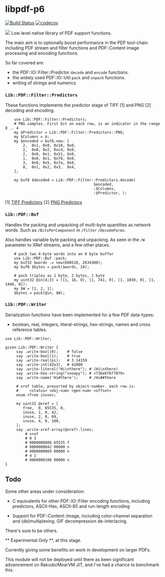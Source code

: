# libpdf-p6

[![Build Status](https://travis-ci.org/p6-pdf/libpdf-p6.svg?branch=master)](https://travis-ci.org/p6-pdf/libpdf-p6) [![codecov](https://codecov.io/gh/p6-pdf/libpdf-p6/branch/master/graph/badge.svg)](https://codecov.io/gh/p6-pdf/libpdf-p6)

 <a href="https://ci.appveyor.com/project/p6-pdf/libpdf-p6/branch/master"><img src="https://ci.appveyor.com/api/projects/status/github/p6-pdf/libpdf-p6?branch=master&passingText=Windows%20-%20OK&failingText=Windows%20-%20FAIL&pendingText=Windows%20-%20pending&svg=true"></a>
Low level native library of PDF support functions.

The main aim is to optionally boost performance in the PDF tool-chain including
PDF stream and filter functions and PDF::Content image processing and encoding functions.

So far covered are:

- the PDF::IO::Filter::Predictor `decode` and `encode` functions.
- the widely used PDF::IO::Util `pack` and `unpack` functions.
- writing of strings and numerics

### `Lib::PDF::Filter::Predictors`

These functions implements the predictor stage of TIFF [1] and PNG [2] decoding and encoding.
```
    use Lib::PDF::Filter::Predictors;
    # PNG samples. First bit on each row, is an indicator in the range 0 .. 4
    my $Predictor = Lib::PDF::Filter::Predictors::PNG;
    my $Columns = 4;
    my $encoded = buf8.new: [
        2,  0x1, 0x0, 0x10, 0x0,
        2,  0x0, 0x2, 0xcd, 0x0,
        2,  0x0, 0x1, 0x51, 0x0,
        1,  0x0, 0x1, 0x70, 0x0,
        3,  0x0, 0x5, 0x7a, 0x0,
        0,  0x1, 0x2, 0x3,  0x4,
    ];

    my buf8 $decoded = Lib::PDF::Filter::Predictors.decode(
                                        $encoded,
                                        :$Columns,
                                        :$Predictor, );
```

[1] [TIFF Predictors](http://www.fileformat.info/format/tiff/corion-lzw.htm)
[2] [PNG Predictors](https://www.w3.org/TR/PNG-Filters.html)

### `Lib::PDF::Buf`

Handles the packing and unpacking of multi-byte quantities as network words. Such as `/BitsPerComponent` in `/Filter` `/DecodeParms`.

Also handles variable byte packing and unpacking. As seen in the `/W` parameter to XRef streams, and a few other places.

```
    # pack two 4-byte words into an 8 byte buffer
    use Lib::PDF::Buf :pack;
    my buf32 $words .= new(660510, 2634300);
    my buf8 $bytes = pack($words, 24);

    # pack triples as 1 byte, 2 bytes, 1 byte
    my uint32 @in[4;3] = ([1, 16, 0], [1, 741, 0], [1, 1030, 0], [1, 1446, 0]);
    my $W = [1, 2, 1];
    $bytes = pack(@in, $W);
```

### `Lib::PDF::Writer`

Serialization functions have been implemented for a few PDF data-types:

- boolean, real, integers, literal-strings, hex-strings, names and cross reference tables.

```
use Lib::PDF::Writer;

given Lib::PDF::Writer {
     say .write-bool(0);    # false
     say .write-bool(1);    # true
     say .write-real(pi);   # 3.14159
     say .write-int(42e3),  # 42000
     say .write-literal("Hi\nthere"); # (Hi\nthere)
     say .write-hex-string("snoopy"); # <736e6f6f7079>
     say .write-name('Hi#there');     # /Hi##there

     # xref table, presorted by object-number. each row is:
     #     <status> <obj-num> <gen-num> <offset>
     enum <free inuse>;

     my uint32 @xref = [
        free,  0, 65535, 0,
        inuse, 1, 0, 42,
        inuse, 2, 0, 69,
        inuse, 4, 0, 100,
     ];
     say .write-xref-array(@xref).lines;
         # xref
         # 0 3
         # 0000000000 65535 f 
         # 0000000042 00000 n 
         # 0000000069 00000 n 
         # 4 1
         # 0000000100 00000 n
}
```

## Todo

Some other areas under consideration:

- C equivalents for other PDF::IO::Filter encoding functions, including predictors, ASCII-Hex, ASCII-85 and run-length encoding

- Support for PDF::Content::Image, including color-channel separation and (de)multiplexing. GIF decompression de-interlacing.

There's sure to be others.

** Experimental Only **, at this stage.

Currently giving some benefits on work in development on larger PDFs.

This module will not be deployed until there as been significant advancement on Rakudo/MoarVM JIT, and I've had a chance to benchmark this.


